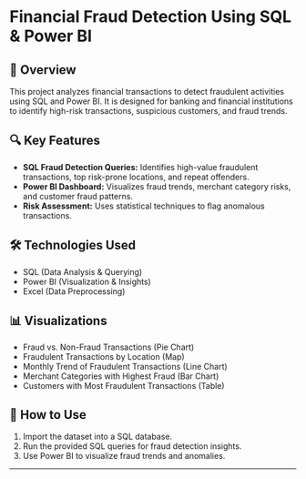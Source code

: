 # Financial Fraud Detection Using SQL & Power BI

## 📌 Overview
This project analyzes financial transactions to detect fraudulent activities using SQL and Power BI. It is designed for banking and financial institutions to identify high-risk transactions, suspicious customers, and fraud trends.

## 🔍 Key Features
- **SQL Fraud Detection Queries:** Identifies high-value fraudulent transactions, top risk-prone locations, and repeat offenders.
- **Power BI Dashboard:** Visualizes fraud trends, merchant category risks, and customer fraud patterns.
- **Risk Assessment:** Uses statistical techniques to flag anomalous transactions.

## 🛠️ Technologies Used
- SQL (Data Analysis & Querying)
- Power BI (Visualization & Insights)
- Excel (Data Preprocessing)

## 📊 Visualizations
- Fraud vs. Non-Fraud Transactions (Pie Chart)
- Fraudulent Transactions by Location (Map)
- Monthly Trend of Fraudulent Transactions (Line Chart)
- Merchant Categories with Highest Fraud (Bar Chart)
- Customers with Most Fraudulent Transactions (Table)

## 🚀 How to Use
1. Import the dataset into a SQL database.
2. Run the provided SQL queries for fraud detection insights.
3. Use Power BI to visualize fraud trends and anomalies.

---

